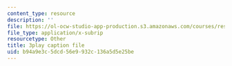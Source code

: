```yaml
---
content_type: resource
description: ''
file: https://ol-ocw-studio-app-production.s3.amazonaws.com/courses/res-6-012-introduction-to-probability-spring-2018/b94a9e3c5dcd56e9932c136a5d5e25be_wnts35dE1Sg.vtt
file_type: application/x-subrip
resourcetype: Other
title: 3play caption file
uid: b94a9e3c-5dcd-56e9-932c-136a5d5e25be
---
```


